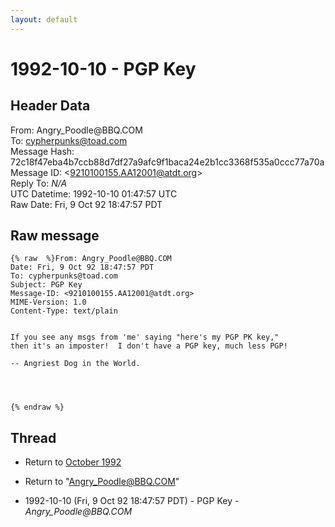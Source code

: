 ```yaml
---
layout: default
---
```


# 1992-10-10 - PGP Key

## Header Data

From: Angry_Poodle<span>@</span>BBQ.COM<br>
To: cypherpunks@toad.com<br>
Message Hash: 72c18f47eba4b7ccb88d7df27a9afc9f1baca24e2b1cc3368f535a0ccc77a70a<br>
Message ID: \<9210100155.AA12001@atdt.org\><br>
Reply To: _N/A_<br>
UTC Datetime: 1992-10-10 01:47:57 UTC<br>
Raw Date: Fri, 9 Oct 92 18:47:57 PDT<br>

## Raw message

```
{% raw  %}From: Angry_Poodle@BBQ.COM
Date: Fri, 9 Oct 92 18:47:57 PDT
To: cypherpunks@toad.com
Subject: PGP Key
Message-ID: <9210100155.AA12001@atdt.org>
MIME-Version: 1.0
Content-Type: text/plain


If you see any msgs from 'me' saying "here's my PGP PK key,"
then it's an imposter!  I don't have a PGP key, much less PGP!
 
-- Angriest Dog in the World.




{% endraw %}
```

## Thread

+ Return to [October 1992](/archive/1992/10)

+ Return to "[Angry_Poodle<span>@</span>BBQ.COM](/author/angry_poodle_at_bbq_com)"

+ 1992-10-10 (Fri, 9 Oct 92 18:47:57 PDT) - PGP Key - _Angry_Poodle@BBQ.COM_


